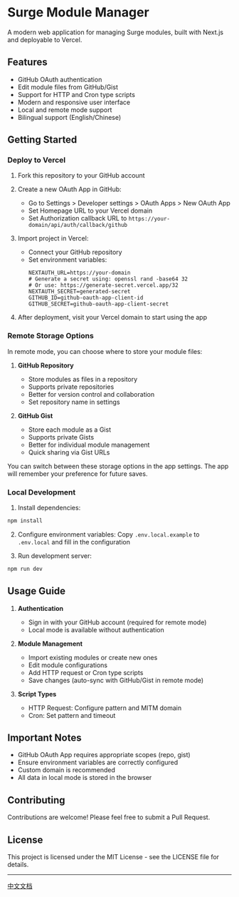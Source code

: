 # Surge Module Manager

A modern web application for managing Surge modules, built with Next.js and deployable to Vercel.

## Features

- GitHub OAuth authentication
- Edit module files from GitHub/Gist
- Support for HTTP and Cron type scripts
- Modern and responsive user interface
- Local and remote mode support
- Bilingual support (English/Chinese)

## Getting Started

### Deploy to Vercel

1. Fork this repository to your GitHub account

2. Create a new OAuth App in GitHub:
   - Go to Settings > Developer settings > OAuth Apps > New OAuth App
   - Set Homepage URL to your Vercel domain
   - Set Authorization callback URL to `https://your-domain/api/auth/callback/github`

3. Import project in Vercel:
   - Connect your GitHub repository
   - Set environment variables:
     ```
     NEXTAUTH_URL=https://your-domain
     # Generate a secret using: openssl rand -base64 32
     # Or use: https://generate-secret.vercel.app/32
     NEXTAUTH_SECRET=generated-secret
     GITHUB_ID=github-oauth-app-client-id
     GITHUB_SECRET=github-oauth-app-client-secret
     ```

4. After deployment, visit your Vercel domain to start using the app

### Remote Storage Options

In remote mode, you can choose where to store your module files:

1. **GitHub Repository**
   - Store modules as files in a repository
   - Supports private repositories
   - Better for version control and collaboration
   - Set repository name in settings

2. **GitHub Gist**
   - Store each module as a Gist
   - Supports private Gists
   - Better for individual module management
   - Quick sharing via Gist URLs

You can switch between these storage options in the app settings. The app will remember your preference for future saves.

### Local Development

1. Install dependencies:
```bash
npm install
```

2. Configure environment variables:
Copy `.env.local.example` to `.env.local` and fill in the configuration

3. Run development server:
```bash
npm run dev
```

## Usage Guide

1. **Authentication**
   - Sign in with your GitHub account (required for remote mode)
   - Local mode is available without authentication

2. **Module Management**
   - Import existing modules or create new ones
   - Edit module configurations
   - Add HTTP request or Cron type scripts
   - Save changes (auto-sync with GitHub/Gist in remote mode)

3. **Script Types**
   - HTTP Request: Configure pattern and MITM domain
   - Cron: Set pattern and timeout

## Important Notes

- GitHub OAuth App requires appropriate scopes (repo, gist)
- Ensure environment variables are correctly configured
- Custom domain is recommended
- All data in local mode is stored in the browser

## Contributing

Contributions are welcome! Please feel free to submit a Pull Request.

## License

This project is licensed under the MIT License - see the LICENSE file for details.

---

[中文文档](./README_CN.md)
